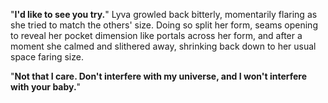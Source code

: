 "**I'd like to see you try.**" Lyva growled back bitterly, momentarily flaring as she tried to match the others' size. Doing so split her form, seams opening to reveal her pocket dimension like portals across her form, and after a moment she calmed and slithered away, shrinking back down to her usual space faring size.     

"**Not that I care. Don't interfere with my universe, and I won't interfere with your baby.**"